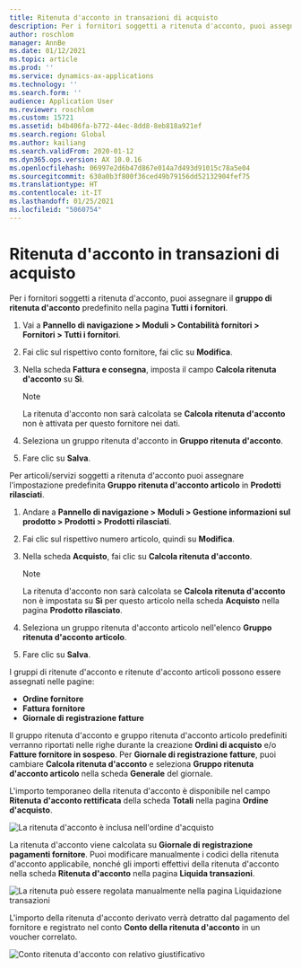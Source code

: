 ```yaml
---
title: Ritenuta d'acconto in transazioni di acquisto
description: Per i fornitori soggetti a ritenuta d'acconto, puoi assegnare il **gruppo di ritenuta d'acconto** predefinito nella pagina **Tutti i fornitori**.
author: roschlom
manager: AnnBe
ms.date: 01/12/2021
ms.topic: article
ms.prod: ''
ms.service: dynamics-ax-applications
ms.technology: ''
ms.search.form: ''
audience: Application User
ms.reviewer: roschlom
ms.custom: 15721
ms.assetid: b4b406fa-b772-44ec-8dd8-8eb818a921ef
ms.search.region: Global
ms.author: kailiang
ms.search.validFrom: 2020-01-12
ms.dyn365.ops.version: AX 10.0.16
ms.openlocfilehash: 06997e2d6b47d867e014a7d493d91015c78a5e04
ms.sourcegitcommit: 630a0b3f800f36ced49b79156dd52132904fef75
ms.translationtype: HT
ms.contentlocale: it-IT
ms.lasthandoff: 01/25/2021
ms.locfileid: "5060754"
---
```

# <a name="withholding-tax-in-purchase-transactions"></a>Ritenuta d'acconto in transazioni di acquisto

Per i fornitori soggetti a ritenuta d'acconto, puoi assegnare il **gruppo di ritenuta d'acconto** predefinito nella pagina **Tutti i fornitori**.

1. Vai a **Pannello di navigazione > Moduli > Contabilità fornitori > Fornitori > Tutti i fornitori**.

2. Fai clic sul rispettivo conto fornitore, fai clic su **Modifica**.

3. Nella scheda **Fattura e consegna**, imposta il campo **Calcola ritenuta d'acconto** su **Sì**.

   > [!NOTE] 
   > La ritenuta d'acconto non sarà calcolata se **Calcola ritenuta d'acconto** non è attivata per questo fornitore nei dati.

4. Seleziona un gruppo ritenuta d'acconto in **Gruppo ritenuta d'acconto**.

5. Fare clic su **Salva**.

Per articoli/servizi soggetti a ritenuta d'acconto puoi assegnare l'impostazione predefinita **Gruppo ritenuta d'acconto articolo** in **Prodotti rilasciati**.

1. Andare a **Pannello di navigazione > Moduli > Gestione informazioni sul prodotto > Prodotti > Prodotti rilasciati**.

2. Fai clic sul rispettivo numero articolo, quindi su **Modifica**.

3. Nella scheda **Acquisto**, fai clic su **Calcola ritenuta d'acconto**.

   > [!NOTE] 
   > La ritenuta d'acconto non sarà calcolata se **Calcola ritenuta d'acconto** non è impostata su **Sì** per questo articolo nella scheda **Acquisto** nella pagina **Prodotto rilasciato**.

4. Seleziona un gruppo ritenuta d'acconto articolo nell'elenco **Gruppo ritenuta d'acconto articolo**.

5. Fare clic su **Salva**.

I gruppi di ritenute d'acconto e ritenute d'acconto articoli possono essere assegnati nelle pagine: 

- **Ordine fornitore**
- **Fattura fornitore**
- **Giornale di registrazione fatture**

Il gruppo ritenuta d'acconto e gruppo ritenuta d'acconto articolo predefiniti verranno riportati nelle righe durante la creazione **Ordini di acquisto** e/o **Fatture fornitore in sospeso**. Per **Giornale di registrazione fatture**, puoi cambiare **Calcola ritenuta d'acconto** e seleziona **Gruppo ritenuta d'acconto articolo** nella scheda **Generale** del giornale.

L'importo temporaneo della ritenuta d'acconto è disponibile nel campo **Ritenuta d'acconto rettificata** della scheda **Totali** nella pagina **Ordine d'acquisto**.

![La ritenuta d'acconto è inclusa nell'ordine d'acquisto](media/withholding-tax-adjusted.png)

La ritenuta d'acconto viene calcolata su **Giornale di registrazione pagamenti fornitore**. Puoi modificare manualmente i codici della ritenuta d'acconto applicabile, nonché gli importi effettivi della ritenuta d'acconto nella scheda **Ritenuta d'acconto** nella pagina **Liquida transazioni**.

![La ritenuta può essere regolata manualmente nella pagina Liquidazione transazioni](media/withholding-tax-vendor-payment-tab.png)

L'importo della ritenuta d'acconto derivato verrà detratto dal pagamento del fornitore e registrato nel conto **Conto della ritenuta d'acconto** in un voucher correlato.

![Conto ritenuta d'acconto con relativo giustificativo](media/withholding-tax-adjusted.png)
